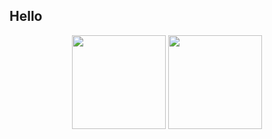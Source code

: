 ## Hello

<p align='center'>
   <a href="https://github-readme-stats.vercel.app/api?username=trywar&show_icons=true&count_private=true"><img
           height=150
           src="https://github-readme-stats.vercel.app/api?username=trywar&show_icons=true&count_private=true"/></a>
   <a href="https://github.com/trywar/github-readme-stats"><img height=150
                                                                  src="https://github-readme-stats.vercel.app/api/top-langs/?username=trywar&layout=compact"/></a>
</p>
